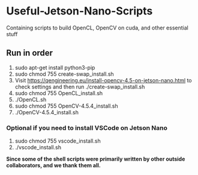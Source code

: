 # Useful-Jetson-Nano-Scripts
Containing scripts to build OpenCL, OpenCV on cuda, and other essential stuff

## Run in order
1. sudo apt-get install python3-pip
2. sudo chmod 755 create-swap_install.sh
3. Visit https://qengineering.eu/install-opencv-4.5-on-jetson-nano.html to check settings and then run ./create-swap_install.sh
4. sudo chmod 755 OpenCL_install.sh
5. ./OpenCL.sh
6. sudo chmod 755 OpenCV-4.5.4_install.sh
7. ./OpenCV-4.5.4_install.sh

### Optional if you need to install VSCode on Jetson Nano
1. sudo chmod 755 vscode_install.sh
2. ./vscode_install.sh

**Since some of the shell scripts were primarily written by other outside collaborators, and we thank them all.**

